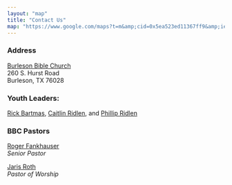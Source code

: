```yaml
---
layout: "map"
title: "Contact Us"
map: "https://www.google.com/maps?t=m&amp;cid=0x5ea523ed11367ff9&amp;ie=UTF8&amp;hq=&amp;hnear=&amp;iwloc=A&amp;ll=32.549,-97.302711&amp;spn=0.007823,0.012373&amp;output=embed&amp;z=14"
---
```


### Address
[Burleson Bible Church](http://burlesonbiblechurch.org)<br/>
260 S. Hurst Road<br/>
Burleson, TX 76028

### Youth Leaders:
[Rick Bartmas](mailto:rickbartmas1@hotmail.com),
[Caitlin Ridlen](mailto:caitlin+bbcyouth@ridlen.net), and
[Phillip Ridlen](mailto:phillip+bbcyouth@ridlen.net)

### BBC Pastors
[Roger Fankhauser](mailto:roger@burlesonbiblechurch.org)<br/>
<em>Senior Pastor</em>

[Jaris Roth](mailto:jroth@burlesonbiblechurch.org)<br/>
<em>Pastor of Worship</em>
